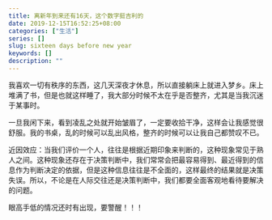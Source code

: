```yaml
---
title: 离新年到来还有16天，这个数字挺吉利的
date: 2019-12-15T16:52:25+08:00
categories: ["生活"]
series: []
slug: sixteen days before new year
keywords: []
description: ""
---
```


我喜欢一切有秩序的东西，这几天深夜才休息，所以直接躺床上就进入梦乡。床上堆满了书，但是也就这样睡了，我大部分时候不太在乎是否整齐，尤其是当我沉迷于某事时。


一旦我闲下来，看到凌乱之处就开始皱眉了，一定要收拾干净，这样会让我感觉很舒服。我的书桌，乱的时候可以乱出风格，整齐的时候可以让我自己都赞叹不已。


近因效应：当我们评价一个人，往往是根据近期印象来判断的，这种现象常见于熟人之间。这种现象还存在于决策判断中，我们常常会把最容易得到、最近得到的信息作为判断决定的依据，但是这种信息往往是不全面的，这样最终的结果就是决策失误。所以，不论是在人际交往还是决策判断中，我们都要全面客观地看待要解决的问题。


眼高手低的情况还时有出现，要警醒！！！